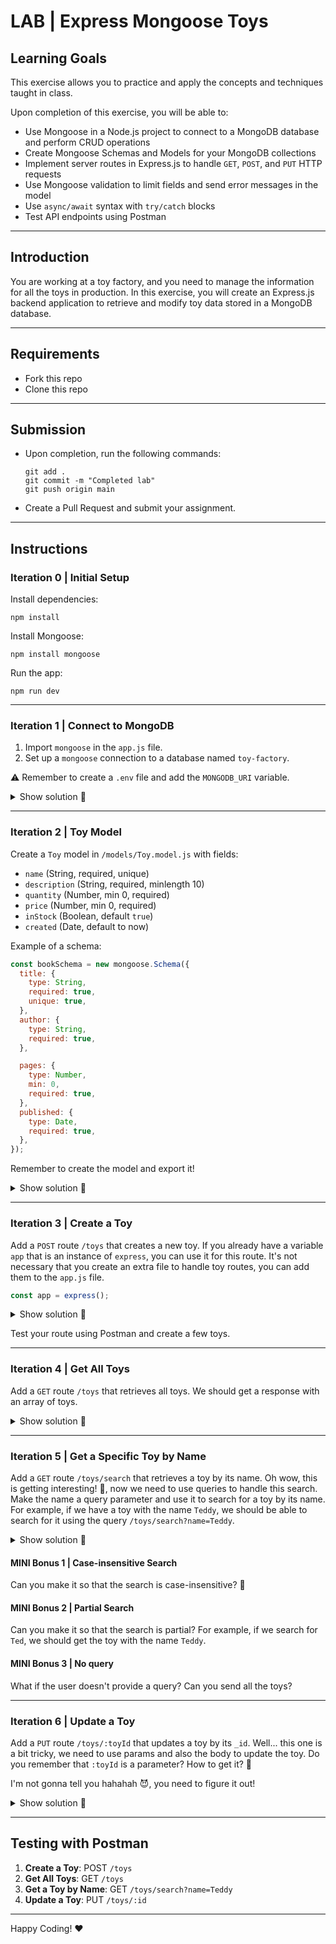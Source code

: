 # LAB | Express Mongoose Toys

## Learning Goals

This exercise allows you to practice and apply the concepts and techniques taught in class.

Upon completion of this exercise, you will be able to:

- Use Mongoose in a Node.js project to connect to a MongoDB database and perform CRUD operations
- Create Mongoose Schemas and Models for your MongoDB collections
- Implement server routes in Express.js to handle `GET`, `POST`, and `PUT` HTTP requests
- Use Mongoose validation to limit fields and send error messages in the model
- Use `async/await` syntax with `try/catch` blocks
- Test API endpoints using Postman

---

## Introduction

You are working at a toy factory, and you need to manage the information for all the toys in production. In this exercise, you will create an Express.js backend application to retrieve and modify toy data stored in a MongoDB database.

---

## Requirements

- Fork this repo
- Clone this repo

---

## Submission

- Upon completion, run the following commands:

  ```shell
  git add .
  git commit -m "Completed lab"
  git push origin main
  ```

- Create a Pull Request and submit your assignment.

---

## Instructions

### Iteration 0 | Initial Setup

Install dependencies:

```shell
npm install
```

Install Mongoose:

```shell
npm install mongoose
```

Run the app:

```shell
npm run dev
```

---

### Iteration 1 | Connect to MongoDB

1. Import `mongoose` in the `app.js` file.
2. Set up a `mongoose` connection to a database named `toy-factory`.

⚠️ Remember to create a `.env` file and add the `MONGODB_URI` variable.

<details> 
<summary>Show solution 🙈</summary>

```javascript
const mongoose = require("mongoose");

mongoose
  .connect(process.env.MONGODB_URI )
  .then(() => {
    console.log("Connected to the database");
  })
  .catch((error) => {
    console.error("Error connecting to the database", error);
  });
```

</details>

---

### Iteration 2 | Toy Model

Create a `Toy` model in `/models/Toy.model.js` with fields:

- `name` (String, required, unique)
- `description` (String, required, minlength 10)
- `quantity` (Number, min 0, required)
- `price` (Number, min 0, required)
- `inStock` (Boolean, default `true`)
- `created` (Date, default to now)

Example of a schema:

```javascript
const bookSchema = new mongoose.Schema({
  title: {
    type: String,
    required: true,
    unique: true,
  },
  author: {
    type: String,
    required: true,
  },

  pages: {
    type: Number,
    min: 0,
    required: true,
  },
  published: {
    type: Date,
    required: true,
  },
});
```

Remember to create the model and export it!

<details>
<summary>Show solution 🙈</summary>

```javascript
const mongoose = require("mongoose");

const toySchema = new mongoose.Schema(
  {
    name: {
      type: String,
      required: true,
      unique: true,
    },
    description: {
      type: String,
      required: true,
      minLength: 10,
    },
    quantity: {
      type: Number,
      min: 0,
      required: true,
    },
    price: {
      type: Number,
      min: 0,
      required: true,
    },
    inStock: {
      type: Boolean,
      default: true,
    },
    created: {
      type: Date,
      default: Date.now,
    },
  },
  {
    timestamps: true,
  }
);

const Toy = mongoose.model("Toy", toySchema);

module.exports = Toy;
```

</details>

---

### Iteration 3 | Create a Toy

Add a `POST` route `/toys` that creates a new toy.
If you already have a variable `app` that is an instance of `express`, you can use it for this route.
It's not necessary that you create an extra file to handle toy routes, you can add them to the `app.js` file.

```javascript
const app = express();
```

<details>
<summary>Show solution 🙈</summary>

```javascript
app.post("/toys", async (req, res) => {
  const { name, description, quantity, price, inStock } = req.body;

  const newToy = {
    name,
    description,
    quantity,
    price,
    inStock,
  };

  try {
    const toy = await Toy.create(newToy);
    res.status(201).json(toy);
  } catch (error) {
    // check if the error includes a message
    res.status(400).json({ message: error.message }); // then send the error message, if not send a generic message
  }
});
```

</details>

Test your route using Postman and create a few toys.

---

### Iteration 4 | Get All Toys

Add a `GET` route `/toys` that retrieves all toys. We should get a response with an array of toys.

<details>
<summary>Show solution 🙈</summary>

```javascript
app.get("/toys", async (req, res) => {
  try {
    const toys = await Toy.find();
    res.status(200).json(toys);
  } catch (error) {
    res.status(500).json({ message: error.message });
  }
});
```

</details>

---

### Iteration 5 | Get a Specific Toy by Name

Add a `GET` route `/toys/search` that retrieves a toy by its name.
Oh wow, this is getting interesting! 🤩, now we need to use queries to handle this search.
Make the name a query parameter and use it to search for a toy by its name.
For example, if we have a toy with the name `Teddy`, we should be able to search for it using the query `/toys/search?name=Teddy`.

<details>
<summary>Show solution 🙈</summary>

```javascript
app.get("/toys/search", async (req, res) => {
  const { name } = req.query;

  try {
    const toy = await Toy.findOne
    ({ name });
    res.status(200).json(toy);
  } catch (error) {
    res.status(500).json({ message: error.message });
  }
});
```

</details>

#### MINI Bonus 1 | Case-insensitive Search
Can you make it so that the search is case-insensitive? 🤔

#### MINI Bonus 2 | Partial Search
Can you make it so that the search is partial? For example, if we search for `Ted`, we should get the toy with the name `Teddy`.

#### MINI Bonus 3 | No query
What if the user doesn't provide a query? Can you send all the toys?

---

### Iteration 6 | Update a Toy

Add a `PUT` route `/toys/:toyId` that updates a toy by its `_id`.
Well... this one is a bit tricky, we need to use params and also the body to update the toy.
Do you remember that `:toyId` is a parameter? How to get it? 🤔

I'm not gonna tell you hahahah 😈, you need to figure it out!

<details>
<summary>Show solution 🙈</summary>

```javascript
app.put("/toys/:id", async (req, res) => {
  const { id } = req.params;
  const { name, description, quantity, price, inStock } = req.body;

  try {
    const toy = await Toy.findByIdAndUpdate(
      id,
      { name, description, quantity, price, inStock },
      { new: true }
    );
    res.status(200).json(toy);
  } catch (error) {
    res.status(500).json({ message: error.message });
  }
});
```   

</details>

---

## Testing with Postman

1. **Create a Toy**: POST `/toys`
2. **Get All Toys**: GET `/toys`
3. **Get a Toy by Name**: GET `/toys/search?name=Teddy`
4. **Update a Toy**: PUT `/toys/:id`

---

Happy Coding! ❤️
